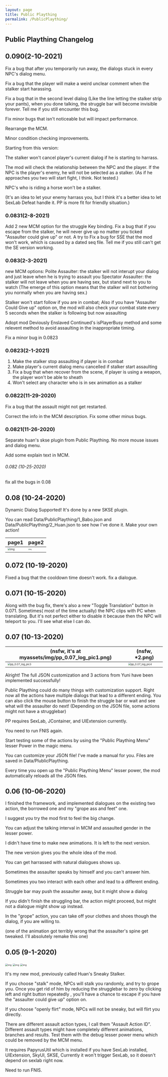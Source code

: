 ```yaml
---
layout: page
title: Public Plaything
permalink: /PublicPlaything/
---
```


## Public Plaything Changelog



## 0.090(2-10-2021)

Fix a bug that after you temporarily run away, the dialogs stuck in every NPC's dialog menu.

Fix a bug that the player will make a weird unclear comment when the stalker start harassing.


Fix a bug that in the second level dialog (Like the line letting the stalker strip your pants), when you done talking, the struggle bar will become invisible forever. Tell me if you still encounter this bug.

Fix minor bugs that isn't noticeable but will impact performance.

Rearrange the MCM.

Minor condition checking improvements. 

Starting from this version:

The stalker won't cancel player's current dialog if he is starting to harrass.

The mod will check the relationship between the NPC and the player. If the NPC is the player's enemy, he will not be selected as a stalker. (As if he approaches you two will start fight, I think. Not tested.)

NPC's who is riding a horse won't be a stalker.

(It's an idea to let your enemy harrass you, but I think it's a better idea to let SexLab Defeat handle it. PP is more fit for friendly situation.)

### 0.0831(2-8-2021)

Add 2 new MCM option for the struggle Key binding.  Fix a bug that if you escape from the stalker, he will never give up no matter you ticked "Assaulter could give up" or not.  A try to Fix a bug for SSE that the mod won't work, which is caused by a dated seq file. Tell me if you still can't get the SE version working.

### 0.083(2-3-2021)

new MCM options:
	Polite Assaulter:  		the stalker will not interupt your dialog and just leave when he is trying to assault you
	Spectator Assaulter: 	the stalker will not leave when you are having sex, but stand next to you to watch (The emerge of this option means that the stalker will not bothering you normally when you are having sex.)  
	
Stalker won't start follow if you are in combat; Also if you have "Assaulter Could Give up" option on, the mod will also check your combat state every 5 seconds when the stalker is following but now assaulting


Adopt mod Deviously Enslaved Continued's isPlayerBusy method and some relevent method to avoid assaulting in the inappropriate timing.

Fix a minor bug in 0.0823

### 0.0823(2-1-2021)

1. Make the stalker stop assaulting if player is in combat 
2. Make player's current dialog menu cancelled if stalker start assaulting  
3. Fix a bug that when recover from the scene, if player is using a weapon, the player won't be able to sheath
4. Won't select any character who is in sex animation as a stalker

### 0.0822(11-29-2020)

Fix a bug that the assault might not get restarted.

Correct the info in the MCM description. Fix some other minus bugs.



### 0.0821(11-26-2020)

Separate huan's skse plugin from Public Plaything. No more mouse issues and dialog menu.

Add some explain text in MCM.



###### 0.082 (10-25-2020)

fix all the bugs in 0.08

## 0.08 (10-24-2020)

Dynamic Dialog Supported! It's done by a new SKSE plugin.

You can read Data/PublicPlaything/1_Babo.json and Data/PublicPlaything/2_Huan.json to see how I've done it. Make your own action!

| page1                                                        | page2                                                        |
| ------------------------------------------------------------ | ------------------------------------------------------------ |
| <img src="/myassets/img/pp_0.08_log_pic1.png" alt="img" style="zoom:50%;" /> | <img src="/myassets/img/pp_0.08_log_pic2.png" alt="img" style="zoom: 25%;" /> |



## 0.072 (10-19-2020)

Fixed a bug that the cooldown time doesn't work. fix a dialogue.

## 0.071 (10-15-2020)

Along with the bug fix, there's also a new "Toggle Translation" button in 0.071. Sometimes( most of the time actually) the NPC clips with PC when translating. But it's not perfect either to disable it because then the NPC will teleport to you. I'll see what else I can do.

## 0.07 (10-13-2020)



| (nsfw, it's at myassets/img/pp_0.07_log_pic1.png)            | (nsfw, *2.png)                                                       |
| ------------------------------------------------------------ | ------------------------------------------------------------ |
| <img src="/myassets/img/pp_0.07_log_pic3.png" alt="pp_0.07_log_pic3" style="zoom:50%;" /> | <img src="/myassets/img/pp_0.07_log_pic4.png" alt="pp_0.07_log_pic4" style="zoom:50%;" /> |


Alright! The full JSON customization and 3 actions from Yuni have been implemented successfully! 


Public Plaything could do many things with customization support. Right now all the actions have multiple dialogs that lead to a different ending. You can also click the mouse button to finish the struggle bar or wait and see what will the assaulter do next! (Depending on the JSON file, some actions might not have a strugglebar)

PP requires SexLab, JContainer, and UIExtension currently.

You need to run FNIS again.

Start testing some of the actions by using the "Public Plaything Menu" lesser Power in the magic menu.

You can customize your JSON file! I've made a manual for you. Files are saved in Data/PlublicPlaything.

Every time you open up the "Public Plaything Menu" lesser power, the mod automatically reloads all the JSON files.



## 0.06 (10-06-2020)

I finished the framework, and implemented dialogues on the existing two action, the borrowed one and my "grope ass and feet" one.

I suggest you try the mod first to feel the big change.

You can adjust the talking interval in MCM and assaulted gender in the lesser power.

I didn't have time to make new animations. It is left to the next version.

The new version gives you the whole idea of the mod.

You can get harrassed with natural dialogues shows up.

Sometimes the assaulter speaks by himself and you can't answer him.

Sometimes you two interact with each other and lead to a different ending.

Struggle bar may push the assaulter away, but it might show a dialog

If you didn't finish the struggling bar, the action might proceed, but might not a dialogue might show up instead.

In the "grope" action, you can take off your clothes and shoes though the dialog, if you are willing to.

(one of the animation got terribly wrong that the assaulter's spine get tweaked. I'll absolutely remake this one)

## 0.05 (9-1-2020)



<img src="/myassets/img/pp_0.05_log_pic1.jpg" alt="img" style="zoom:50%;" />

<img src="/myassets/img/pp_0.05_log_pic2.jpg" alt="img" style="zoom:50%;" />

<img src="/myassets/img/pp_0.05_log_pic3.jpg" alt="img" style="zoom:50%;" />

It's my new mod, previously called Huan's Sneaky Stalker.

If you choose "stalk" mode, NPCs will stalk you randomly, and try to grope you. Once you get rid of him by reducing the strugglebar to zero by clicking left and right button repeatedly , you'll have a chance to escape if you have the "assaulter could give up" option on.

If you choose "openly flirt" mode, NPCs will not be sneaky, but will flirt you directly.

There are different assault action types, I call them "Assault Action ID". Different assault types might have completely different animations, branches and results. Test them with the debug lesser power menu which could be removed by the MCM menu.

It requires PapyrusUtil which is installed if you have SexLab installed, UIExtension, SkyUI, SKSE, Currently it won't trigger SexLab, so it doesn't depend on sexlab right now.

Need to run FNIS.